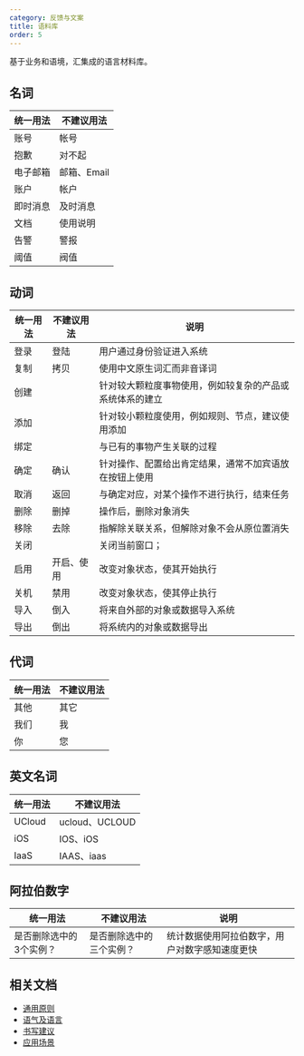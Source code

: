 ```yaml
---
category: 反馈与文案
title: 语料库
order: 5
---
```


基于业务和语境，汇集成的语言材料库。

## 名词

| 统一用法 | 不建议用法  |
| -------- | ----------- |
| 账号     | 帐号        |
| 抱歉     | 对不起      |
| 电子邮箱 | 邮箱、Email |
| 账户     | 帐户        |
| 即时消息 | 及时消息    |
| 文档     | 使用说明    |
| 告警     | 警报        |
| 阈值     | 阀值        |



## 动词

| 统一用法 | 不建议用法 | 说明                                                     |
| -------- | ---------- | -------------------------------------------------------- |
| 登录     | 登陆       | 用户通过身份验证进入系统                                 |
| 复制     | 拷贝       | 使用中文原生词汇而非音译词                               |
| 创建     |            | 针对较大颗粒度事物使用，例如较复杂的产品或系统体系的建立 |
| 添加     |            | 针对较小颗粒度使用，例如规则、节点，建议使用添加         |
| 绑定     |            | 与已有的事物产生关联的过程                               |
| 确定     | 确认       | 针对操作、配置给出肯定结果，通常不加宾语放在按钮上使用   |
| 取消     | 返回       | 与确定对应，对某个操作不进行执行，结束任务               |
| 删除     | 删掉       | 操作后，删除对象消失                                     |
| 移除     | 去除       | 指解除关联关系，但解除对象不会从原位置消失               |
| 关闭     |            | 关闭当前窗口；                                           |
| 启用     | 开启、使用 | 改变对象状态，使其开始执行                               |
| 关机     | 禁用       | 改变对象状态，使其停止执行                               |
| 导入     | 倒入       | 将来自外部的对象或数据导入系统                           |
| 导出     | 倒出       | 将系统内的对象或数据导出                                 |



## 代词

| 统一用法 | 不建议用法 |
| -------- | ---------- |
| 其他     | 其它       |
| 我们     | 我         |
| 你       | 您         |



## 英文名词

| 统一用法 | 不建议用法     |
| -------- | -------------- |
| UCloud   | ucloud、UCLOUD |
| iOS      | IOS、iOS       |
| IaaS     | IAAS、iaas     |



## 阿拉伯数字

| 统一用法                | 不建议用法               | 说明                                           |
| ----------------------- | ------------------------ | ---------------------------------------------- |
| 是否删除选中的3个实例？ | 是否删除选中的三个实例？ | 统计数据使用阿拉伯数字，用户对数字感知速度更快 |

## 相关文档
- [通用原则](/spec/copywriting_default/)
- [语气及语言](/spec/copywriting_manner/)
- [书写建议](/spec/copywriting_writing/)
- [应用场景](/spec/feedback_application/)

